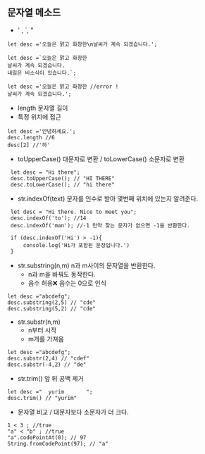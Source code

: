 ## 문자열 메소드

- ' , `, "
```
let desc ='오늘은 맑고 화창한\n날씨가 계속 되겠습니다.';

let desc =`오늘은 맑고 화창한
날씨가 계속 되겠습니다.
내일은 비소식이 있습니다.`;

let desc ='오늘은 맑고 화창한 //error !
날씨가 계속 되겠습니다.';
```

- length 문자열 길이
- 특정 위치에 접근
```
let desc ='안녕하세요.';
desc.length //6
desc[2] //'하'
```
- toUpperCase() 대문자로 변환 / toLowerCase() 소문자로 변환
```
 let desc = "Hi there";
 desc.toUpperCase(); // "HI THERE"
 desc.toLowerCase(); // "hi there"
```
- str.indexOf(text) 문자를 인수로 받아 몇번째 위치에 있는지 알려준다.
```
 let desc = "Hi there. Nice to meet you";
 desc.indexOf('to'); //14
 desc.indexOf('man'); //-1 만약 찾는 문자가 없으면 -1을 반환한다.

 if (desc.indexOf('Hi') > -1){
     console.log('Hi가 포함된 문장입니다.')
 }
```
- str.substring(n,m) n과 m사이의 문자열을 반환한다.
    - n과 m을 바꿔도 동작한다.
    - 음수 허용❌ 음수는 0으로 인식
```
let desc ="abcdefg";
desc.substring(2,5) // "cde"
desc.substring(5,2) // "cde"
```
- str.substr(n,m) 
    - n부터 시작
    - m개를 가져옴
```
let desc ="abcdefg";
desc.substr(2,4) // "cdef"
desc.substr(-4,2) // "de"
```
- str.trim() 앞 뒤 공백 제거
```
let desc ="  yurim       ";
desc.trim() // "yurim"
```
- 문자열 비교 / 대문자보다 소문자가 더 크다.
```
1 < 3 ; //true
"a" < "b" ; //true
"a".codePointAt(0); // 97
String.fromCodePoint(97); // "a"
```